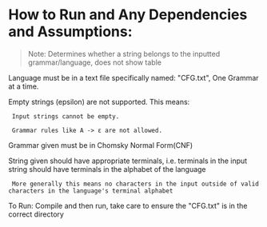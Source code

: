 # How to Run and Any Dependencies and Assumptions:

> Note: Determines whether a string belongs to the inputted grammar/language, does not show table

Language must be in a text file specifically named: "CFG.txt", One Grammar at a time.

Empty strings (epsilon) are not supported. This means:

     Input strings cannot be empty.

     Grammar rules like A -> ε are not allowed.

Grammar given must be in Chomsky Normal Form(CNF)

String given should have appropriate terminals, i.e. terminals in the input string should have terminals in the alphabet of the language
	
     More generally this means no characters in the input outside of valid characters in the language's terminal alphabet

To Run: Compile and then run, take care to ensure the "CFG.txt" is in the correct directory
